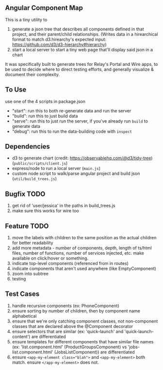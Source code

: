 ## Angular Component Map
This is a tiny utility to 
  1) generate a json tree that describes all components defined in that project, and their parent/child relationships. 
     (Writes data in a hirearchical format to match d3.hirearchy's expected input: https://github.com/d3/d3-hierarchy#hierarchy)
  2) start a local server to start a tiny web page that'll display said json in a chart 

It was specifically built to generate trees for Relay's Portal and Wire apps, to be used to decide where to direct testing efforts, and generally visualize & document their complexity.

## To Use 
use one of the 4 scripts in package.json 
  - "start": run this to both re-generate data and run the server
  - "build": run this to just build data
  - "serve": run this to just run the server, if you've already run `build` to generate data
  - "debug": run this to run the data-building code with `inspect`

## Dependencies
 - d3 to generate chart (credit: https://observablehq.com/@d3/tidy-tree) (`public/scripts/client.js`)
 - express/node to run a local server (`main.js`)
 - custom node script to walk/parse angular project and build json (`util/build_trees.js`)

## Bugfix TODO
1) get rid of 'user/jessica' in the paths in build_trees.js
2) make sure this works for wire too

## Feature TODO
1) move the labels with children to the same position as the actual children for better readability
2) add more metadata - number of components, depth, length of ts/html files, number of functions, number of services injected, etc.  make available on click/hover or something.
3) indicate top-level components (referenced from in routes)
4) indicate components that aren't used anywhere (like EmptyComponent)
5) zoom into subtree
6) testing

## Test Cases
1) handle recursive components (ex: PhoneComponent)
2) ensure sorting by number of children, then by component name alphabetical  
3) ensure that we're only catching component classes, not non-component classes that are declared above the @Component decorator
4) ensure selectors that are similar (ex: 'quick-launch' and 'quick-launch-content') are differentiated 
5) ensure templates for different components that have similar file names (ex: 'list.component.html' (ProductGroupsComponent) vs 'jobs-list.component.html' (JobsListComponent)) are differentiated
6) ensure `<app-my-element class="blah">` and `<app-my-element>` both match.  ensure `</app-my-element>` does not. 